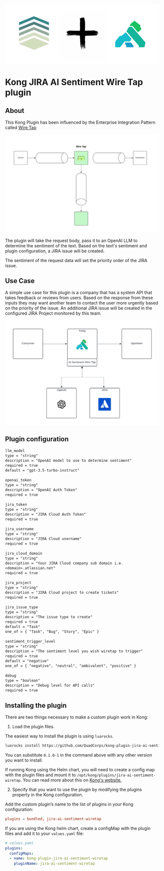 <p align="center" width="100%">
    <img src="assets/quadcorps-kong-logo.png">
</p>

# Kong JIRA AI Sentiment Wire Tap plugin

## About
This Kong Plugin has been influenced by the Enterprise Integration Pattern called [Wire Tap](https://www.enterpriseintegrationpatterns.com/patterns/messaging/WireTap.html)

<p align="center" width="100%">
    <img src="assets/ei-pattern.png">
</p>

The plugin will take the request body, pass it to an OpenAI LLM to determine the sentiment of the text.
Based on the text's sentiment and plugin configuration, a JIRA issue will be created.

The sentiment of the request data will set the priority order of the JIRA issue.

## Use Case
A simple use case for this plugin is a company that has a system API that takes feedback or reviews from users.
Based on the response from these inputs they may want another team to contact the user more urgently based on the priority of the issue.
An additional JIRA issue will be created in the configured JIRA Project monitored by this team.

<p align="center" width="50%">
    <img src="assets/wiretap-plugin.png">
</p>

## Plugin configuration
```
llm_model
type = "string"
description = "OpenAI model to use to determine sentiment"
required = true
default = "gpt-3.5-turbo-instruct"

openai_token
type = "string"
description = "OpenAI Auth Token"
required = true

jira_token
type = "string"
description = "JIRA Cloud Auth Token"
required = true

jira_username
type = "string"
description = "JIRA Cloud username"
required = true

jira_cloud_domain
type = "string"
description = "Your JIRA Cloud company sub domain i.e. <domain>.atlassian.net"
required = true

jira_project
type = "string"
description = "JIRA Cloud project to create tickets"
required = true

jira_issue_type
type = "string"
description = "The issue type to create"
required = true
default = "Task"
one_of = { "Task", "Bug", "Story", "Epic" }

sentiment_trigger_level
type = "string"
description = "The sentiment level you wish wiretap to trigger"
required = true
default = "negative"
one_of = { "negative", "neutral", "ambivalent", "positive" }

debug
type = "boolean"
description = "Debug level for API calls"
required = true
```

## Installing the plugin

There are two things necessary to make a custom plugin work in Kong:

1. Load the plugin files.

The easiest way to install the plugin is using `luarocks`.

```sh
luarocks install https://github.com/QuadCorps/kong-plugin-jira-ai-sentiment-wiretap/raw/main/rocks/kong-plugin-jira-ai-sentiment-wiretap-0.1.0-1.all.rock
```

You can substitute `0.1.0-1` in the command above with any other version you want to install.

If running Kong using the Helm chart, you will need to create a config map with the plugin files and mount it to `/opt/kong/plugins/jira-ai-sentiment-wiretap`. You can read more about this on [Kong's website.](https://docs.konghq.com/kubernetes-ingress-controller/latest/guides/setting-up-custom-plugins/)

2. Specify that you want to use the plugin by modifying the plugins property in the Kong configuration.

Add the custom plugin’s name to the list of plugins in your Kong configuration:

```conf
plugins = bundled, jira-ai-sentiment-wiretap
```

If you are using the Kong helm chart, create a configMap with the plugin files and add it to your `values.yaml` file:

```yaml
# values.yaml
plugins:
  configMaps:
  - name: kong-plugin-jira-ai-sentiment-wiretap
    pluginName: jira-ai-sentiment-wiretap
```


